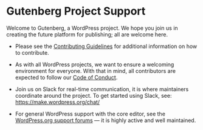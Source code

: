 
# Gutenberg Project Support

Welcome to Gutenberg, a WordPress project. We hope you join us in creating the future platform for publishing; all are welcome here.

* Please see the [Contributing Guidelines](https://github.com/WordPress/gutenberg/blob/HEAD/CONTRIBUTING.md) for additional information on how to contribute.

* As with all WordPress projects, we want to ensure a welcoming environment for everyone. With that in mind, all contributors are expected to follow our [Code of Conduct](https://github.com/WordPress/gutenberg/blob/HEAD/CODE_OF_CONDUCT.md).

* Join us on Slack for real-time communication, it is where maintainers coordinate around the project. To get started using Slack, see: https://make.wordpress.org/chat/

* For general WordPress support with the core editor, see the [WordPress.org support forums](https://wordpress.org/support/forums/) — it is highly active and well maintained.
